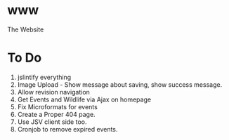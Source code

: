 www
===

The Website

# To Do
1. jslintify everything
2. Image Upload - Show message about saving, show success message.
3. Allow revision navigation
4. Get Events and Wildlife via Ajax on homepage
5. Fix Microformats for events
6. Create a Proper 404 page.
7. Use JSV client side too.
8. Cronjob to remove expired events.
